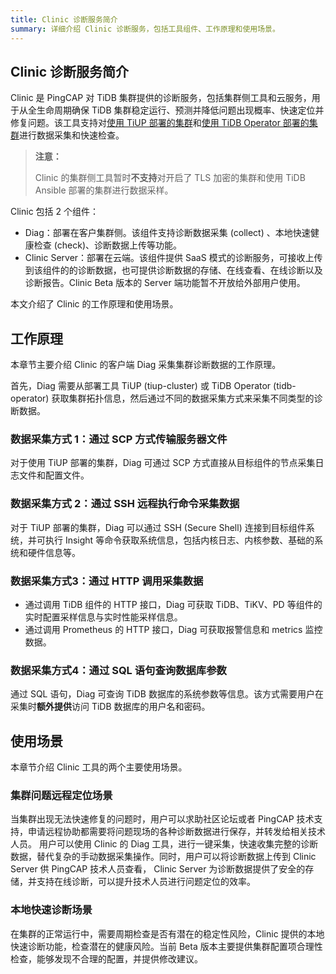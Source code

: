 ```yaml
---
title: Clinic 诊断服务简介
summary: 详细介绍 Clinic 诊断服务，包括工具组件、工作原理和使用场景。
---
```


## Clinic 诊断服务简介
Clinic 是 PingCAP 对 TiDB 集群提供的诊断服务，包括集群侧工具和云服务，用于从全生命周期确保 TiDB 集群稳定运行、预测并降低问题出现概率、快速定位并修复问题。该工具支持对[使用 TiUP 部署的集群](clinic/clinic-data-instruction-for-tiup.md)和[使用 TiDB Operator 部署的集群](clinic/clinic-user-guide-for-operator.md)进行数据采集和快速检查。
> **注意：**
>
> Clinic 的集群侧工具暂时**不支持**对开启了 TLS 加密的集群和使用 TiDB Ansible 部署的集群进行数据采样。

Clinic 包括 2 个组件：
- Diag：部署在客户集群侧。该组件支持诊断数据采集 (collect) 、本地快速健康检查 (check)、诊断数据上传等功能。
- Clinic Server：部署在云端。该组件提供 SaaS 模式的诊断服务，可接收上传到该组件的的诊断数据，也可提供诊断数据的存储、在线查看、在线诊断以及诊断报告。Clinic Beta 版本的 Server 端功能暂不开放给外部用户使用。

本文介绍了 Clinic 的工作原理和使用场景。

## 工作原理

本章节主要介绍 Clinic 的客户端 Diag 采集集群诊断数据的工作原理。

首先，Diag 需要从部署工具 TiUP (tiup-cluster) 或 TiDB Operator (tidb-operator) 获取集群拓扑信息，然后通过不同的数据采集方式来采集不同类型的诊断数据。 

### 数据采集方式 1：通过 SCP 方式传输服务器文件

对于使用 TiUP 部署的集群，Diag 可通过 SCP 方式直接从目标组件的节点采集日志文件和配置文件。

### 数据采集方式 2：通过 SSH 远程执行命令采集数据

对于 TiUP 部署的集群，Diag 可以通过 SSH (Secure Shell) 连接到目标组件系统，并可执行 Insight 等命令获取系统信息，包括内核日志、内核参数、基础的系统和硬件信息等。

###  数据采集方式3：通过 HTTP 调用采集数据

- 通过调用 TiDB 组件的 HTTP 接口，Diag 可获取 TiDB、TiKV、PD 等组件的实时配置采样信息与实时性能采样信息。
- 通过调用 Prometheus 的 HTTP 接口，Diag 可获取报警信息和 metrics 监控数据。

### 数据采集方式4：通过 SQL 语句查询数据库参数

通过 SQL 语句，Diag 可查询 TiDB 数据库的系统参数等信息。该方式需要用户在采集时**额外提供**访问 TiDB 数据库的用户名和密码。

## 使用场景
本章节介绍 Clinic 工具的两个主要使用场景。

### 集群问题远程定位场景

当集群出现无法快速修复的问题时，用户可以求助社区论坛或者 PingCAP 技术支持，申请远程协助都需要将问题现场的各种诊断数据进行保存，并转发给相关技术人员。 用户可以使用 Clinic 的 Diag 工具，进行一键采集，快速收集完整的诊断数据，替代复杂的手动数据采集操作。同时，用户可以将诊断数据上传到 Clinic Server 供 PingCAP 技术人员查看， Clinic Server 为诊断数据提供了安全的存储，并支持在线诊断，可以提升技术人员进行问题定位的效率。

### 本地快速诊断场景

在集群的正常运行中，需要周期检查是否有潜在的稳定性风险，Clinic 提供的本地快速诊断功能，检查潜在的健康风险。当前 Beta 版本主要提供集群配置项合理性检查，能够发现不合理的配置，并提供修改建议。